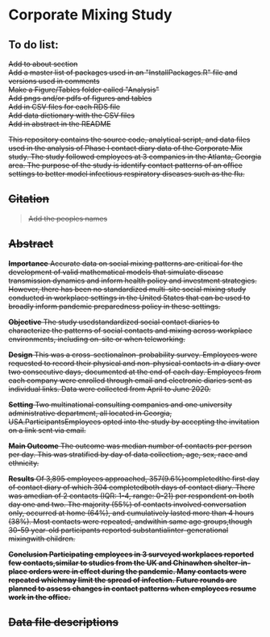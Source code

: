 # Corporate Mixing Study
## To do list:
<strike>Add to about section<strike /><br />
Add a master list of packages used in an "InstallPackages.R" file and versions used in comments <br />
Make a Figure/Tables folder called "Analysis" <br />
Add pngs and/or pdfs of figures and tables <br />
Add in CSV files for each RDS file <br />
<strike>Add data dictionary with the CSV files </strike> <br />
Add in abstract in the README <br />

This repository contains the source code, analytical script, and data files used in the analysis of Phase I contact diary data of the Corporate Mix study. The study followed employees at 3 companies in the Atlanta, Georgia area. The purpose of the study is identify contact patterns of an office settings to better model infectious respiratory diseases such as the flu.

## Citation 
> Add the peoples names

## Abstract
<b>Importance</b>
Accurate data on social mixing patterns are critical for the development of valid mathematical models that simulate disease transmission dynamics and inform health policy and investment strategies. However, there has been no standardized multi-site social mixing study conducted in workplace settings in the United States that can be used to broadly inform pandemic preparedness policy in these settings.

<b>Objective</b>
The study usedstandardized social contact diaries to characterize the patterns of social contacts and mixing across workplace environments, including on-site or when teleworking.

<b>Design</b>
This was a cross-sectionalnon-probability survey. Employees were requested to record their physical and non-physical contacts in a diary over two consecutive days, documented at the end of each day. Employees from each company were enrolled through email and electronic diaries sent as individual links. Data were collected from April to June 2020.

<b>Setting</b>
Two multinational consulting companies and one university administrative department, all located in Georgia, USA.ParticipantsEmployees opted into the study by accepting the invitation on a link sent via email.

<b>Main Outcome</b>
The outcome was median number of contacts per person per day. This was stratified by day of data collection, age, sex, race and ethnicity.

<b>Results</b>
Of 3,895 employees approached, 357(9.6%)completedthe first day of contact diary of which 304 completedboth days of contact diary. There was amedian of 2 contacts (IQR: 1-4, range: 0-21) per respondent on both day one and two. The majority (55%) of contacts involved conversation only, occurred at home (64%), and cumulatively lasted more than 4 hours (38%). Most contacts were repeated, andwithin same age groups,though 30-59 year-old participants reported substantialinter-generational mixingwith children.

<b>Conclusion<b>
Participating employees in 3 surveyed workplaces reported few contacts,similar to studies from the UK and Chinawhen shelter-in-place orders were in effect during the pandemic. Many contacts were repeated whichmay limit the spread of infection. Future rounds are planned to assess changes in contact patterns when employees resume work in the office.


## Data file descriptions


